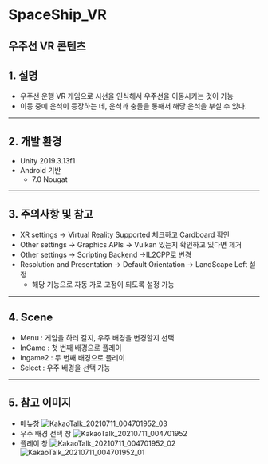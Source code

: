 # SpaceShip_VR
우주선 VR 콘텐츠
--------------
## 1. 설명
  * 우주선 운행 VR 게임으로 시선을 인식해서 우주선을 이동시키는 것이 가능
  * 이동 중에 운석이 등장하는 데, 운석과 충돌을 통해서 해당 운석을 부실 수 있다.
-------------
## 2. 개발 환경
  * Unity 2019.3.13f1
  * Android 기반
    * 7.0 Nougat
----------------
## 3. 주의사항 및 참고
  * XR settings -> Virtual Reality Supported 체크하고 Cardboard 확인
  * Other settings -> Graphics APIs -> Vulkan 있는지 확인하고 있다면 제거
  * Other settings -> Scripting Backend ->IL2CPP로 변경
  * Resolution and Presentation -> Default Orientation -> LandScape Left 설정
    * 해당 기능으로 자동 가로 고정이 되도록 설정 가능
------------------
## 4. Scene
  * Menu : 게임을 하러 갈지, 우주 배경을 변경할지 선택
  * InGame : 첫 번째 배경으로 플레이
  * Ingame2 : 두 번째 배경으로 플레이
  * Select : 우주 배경을 선택 가능
------------------
## 5. 참고 이미지
  * 메뉴창
  ![KakaoTalk_20210711_004701952_03](https://user-images.githubusercontent.com/67555400/125169062-7a437880-e1e3-11eb-85e3-d444b8b643da.jpg)
  * 우주 배경 선택 창
  ![KakaoTalk_20210711_004701952](https://user-images.githubusercontent.com/67555400/125169102-a8c15380-e1e3-11eb-8cac-85746b8428d0.jpg)
  * 플레이 창
  ![KakaoTalk_20210711_004701952_02](https://user-images.githubusercontent.com/67555400/125169077-89c2c180-e1e3-11eb-9c8b-4cc1c9ee959d.jpg)
  ![KakaoTalk_20210711_004701952_01](https://user-images.githubusercontent.com/67555400/125169085-98a97400-e1e3-11eb-9421-141a463ac746.jpg)
